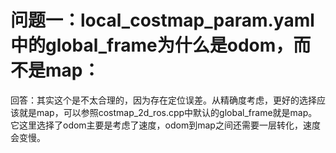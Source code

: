 # 问题一：local_costmap_param.yaml中的global_frame为什么是odom，而不是map：
回答：其实这个是不太合理的，因为存在定位误差。从精确度考虑，更好的选择应该就是map，可以参照costmap_2d_ros.cpp中默认的global_frame就是map。它这里选择了odom主要是考虑了速度，odom到map之间还需要一层转化，速度会变慢。
